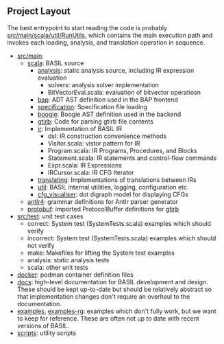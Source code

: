 
## Project Layout


The best entrypoint to start reading the code is probably
[src/main/scala/util/RunUtils](https://github.com/UQ-PAC/BASIL/tree/main/src/main/scala/util/RunUtils.scala),
which contains the main execution path and invokes each loading, 
analysis, and translation operation in sequence.


- [src/main](https://github.com/UQ-PAC/BASIL/tree/main/src/main):
    - [scala](https://github.com/UQ-PAC/BASIL/tree/main/src/main/scala): BASIL source
        - [analysis](https://github.com/UQ-PAC/BASIL/tree/main/src/main/scala/analysis): static analysis source, including IR expression evaluation
            - solvers: analysis solver implementation
            - BitVectorEval.scala: evaluation of bitvector operatiosn
        - [bap](https://github.com/UQ-PAC/BASIL/tree/main/src/main/scala/bap): ADT AST definition used in the BAP frontend
        - [specification](https://github.com/UQ-PAC/BASIL/tree/main/src/main/scala/specification): Specification file loading
        - [boogie](https://github.com/UQ-PAC/BASIL/tree/main/src/main/scala/boogie): Boogie AST definition used in the backend
        - [gtirb](https://github.com/UQ-PAC/BASIL/tree/main/src/main/scala/gtirb): Code for parsing gtirb file contents
        - [ir](https://github.com/UQ-PAC/BASIL/tree/main/src/main/scala/ir): Implementation of BASIL IR
            - dsl: IR construction convenience methods
            - Visitor.scala: vistor pattern for IR
            - Program.scala: IR Programs, Procedures, and Blocks 
            - Statement.scala: IR statements and control-flow commands
            - Expr.scala: IR Expressions
            - IRCursor.scala: IR CFG Iterator
        - [translating](https://github.com/UQ-PAC/BASIL/tree/main/src/main/scala/translating): Implementations of translations between IRs
        - [util](https://github.com/UQ-PAC/BASIL/tree/main/src/main/scala/util): BASIL internal utilities, logging, configuration etc.
        - [cfg_visualiser](https://github.com/UQ-PAC/BASIL/tree/main/src/main/scala/cfg_visualiser): dot digraph model for displaying CFGs
    - [antlr4](https://github.com/UQ-PAC/BASIL/tree/main/src/main/antlr4): grammar definitions for Antlr parser generator
    - [protobuf](https://github.com/UQ-PAC/BASIL/tree/main/src/main/protobuf): imported ProtocolBuffer definitions for [gtirb](https://github.com/GrammaTech/gtirb)
- [src/test](https://github.com/UQ-PAC/BASIL/tree/main/src/test): unit test cases
    - correct: System test (SystemTests.scala) examples which should verify
    - incorrect: System test (SystemTests.scala) examples which should not verify
    - make: Makefiles for lifting the System test examples
    - analysis: static analysis tests
    - scala: other unit tests
- [docker](https://github.com/UQ-PAC/BASIL/tree/main/docker): podman container definition files
- [docs](https://github.com/UQ-PAC/BASIL/tree/main/docs): high-level documentation for BASIL development and design. 
  These should be kept up-to-date but should be relatively abstract so that
  implementation changes don't require an overhaul to the documentation.
- [examples](https://github.com/UQ-PAC/BASIL/tree/main/examples), [examples-rg](https://github.com/UQ-PAC/BASIL/tree/main/examples-rg): examples which don't fully work, but we want to keep for reference. 
  These are often not up to date with recent versions of BASIL.
- [scripts](https://github.com/UQ-PAC/BASIL/tree/main/scripts): utility scripts
